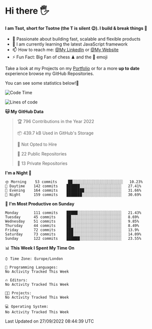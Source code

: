# Hi there :raised_hand_with_fingers_splayed:
#### I am Tsot, short for Tsotne (the T is silent :wink:). I build & break things :space_invader:
- :telescope: Passionate about building fast, scalable and flexible products
- :seedling: I am currently learning the latest JavaScript framework 
- :mailbox: How to reach me: [@My LinkedIn](https://www.linkedin.com/in/tsotne-gvadzabia/) or [@My Website](https://tsotne.co.uk/contact)
- :zap: Fun Fact: Big Fan of chess ♟ and the 👾 emoji

Take a look at my Projects on my [Portfolio](https://tsotne.co.uk/) or for a more **up to date** experience browse my GitHub Repositories.

You can see some statistics below!:space_invader:
<!--START_SECTION:waka-->
![Code Time](http://img.shields.io/badge/Code%20Time-761%20hrs%202%20mins-blue)

![Lines of code](https://img.shields.io/badge/From%20Hello%20World%20I%27ve%20Written-624%20Thousand%20lines%20of%20code-blue)

**🐱 My GitHub Data** 

> 🏆 796 Contributions in the Year 2022
 > 
> 📦 439.7 kB Used in GitHub's Storage 
 > 
> 🚫 Not Opted to Hire
 > 
> 📜 22 Public Repositories 
 > 
> 🔑 13 Private Repositories  
 > 
**I'm a Night 🦉** 

```text
🌞 Morning    53 commits     ██░░░░░░░░░░░░░░░░░░░░░░░   10.23% 
🌆 Daytime    142 commits    ██████░░░░░░░░░░░░░░░░░░░   27.41% 
🌃 Evening    164 commits    ████████░░░░░░░░░░░░░░░░░   31.66% 
🌙 Night      159 commits    ███████░░░░░░░░░░░░░░░░░░   30.69%

```
📅 **I'm Most Productive on Sunday** 

```text
Monday       111 commits    █████░░░░░░░░░░░░░░░░░░░░   21.43% 
Tuesday      45 commits     ██░░░░░░░░░░░░░░░░░░░░░░░   8.69% 
Wednesday    51 commits     ██░░░░░░░░░░░░░░░░░░░░░░░   9.85% 
Thursday     44 commits     ██░░░░░░░░░░░░░░░░░░░░░░░   8.49% 
Friday       72 commits     ███░░░░░░░░░░░░░░░░░░░░░░   13.9% 
Saturday     73 commits     ███░░░░░░░░░░░░░░░░░░░░░░   14.09% 
Sunday       122 commits    ██████░░░░░░░░░░░░░░░░░░░   23.55%

```


📊 **This Week I Spent My Time On** 

```text
⌚︎ Time Zone: Europe/London

💬 Programming Languages: 
No Activity Tracked This Week

🔥 Editors: 
No Activity Tracked This Week

🐱‍💻 Projects: 
No Activity Tracked This Week

💻 Operating System: 
No Activity Tracked This Week

```


 Last Updated on 27/09/2022 08:44:39 UTC
<!--END_SECTION:waka-->

